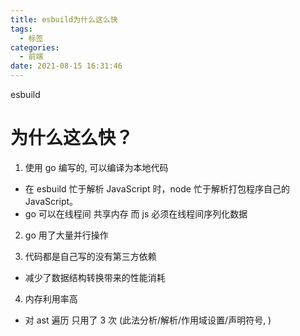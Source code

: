 ```yaml
---
title: esbuild为什么这么快
tags:
  - 标签
categories:
  - 前端
date: 2021-08-15 16:31:46
---
```


esbuild

<!-- more -->

# 为什么这么快？

1. 使用 go 编写的, 可以编译为本地代码

- 在 esbuild 忙于解析 JavaScript 时，node 忙于解析打包程序自己的 JavaScript。
- go 可以在线程间 共享内存 而 js 必须在线程间序列化数据

2. go 用了大量并行操作

3. 代码都是自己写的没有第三方依赖

- 减少了数据结构转换带来的性能消耗

4. 内存利用率高

- 对 ast 遍历 只用了 3 次 (此法分析/解析/作用域设置/声明符号, )

<!-- TODO: 未完待续 -->
